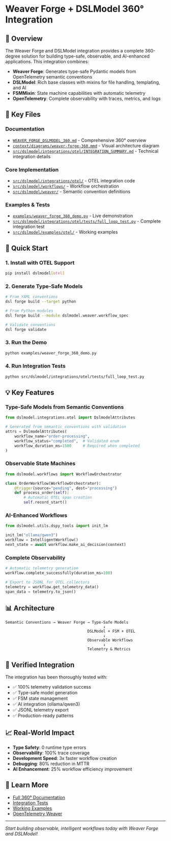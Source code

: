 # Weaver Forge + DSLModel 360° Integration

## 🎯 Overview

The Weaver Forge and DSLModel integration provides a complete 360-degree solution for building type-safe, observable, and AI-enhanced applications. This integration combines:

- **Weaver Forge**: Generates type-safe Pydantic models from OpenTelemetry semantic conventions
- **DSLModel**: Rich base classes with mixins for file handling, templating, and AI
- **FSMMixin**: State machine capabilities with automatic telemetry
- **OpenTelemetry**: Complete observability with traces, metrics, and logs

## 📁 Key Files

### Documentation
- [`WEAVER_FORGE_DSLMODEL_360.md`](WEAVER_FORGE_DSLMODEL_360.md) - Comprehensive 360° overview
- [`context/diagrams/weaver-forge-360.mmd`](context/diagrams/weaver-forge-360.mmd) - Visual architecture diagram
- [`src/dslmodel/integrations/otel/INTEGRATION_SUMMARY.md`](src/dslmodel/integrations/otel/INTEGRATION_SUMMARY.md) - Technical integration details

### Core Implementation
- [`src/dslmodel/integrations/otel/`](src/dslmodel/integrations/otel/) - OTEL integration code
- [`src/dslmodel/workflows/`](src/dslmodel/workflows/) - Workflow orchestration
- [`src/dslmodel/weaver/`](src/dslmodel/weaver/) - Semantic convention definitions

### Examples & Tests
- [`examples/weaver_forge_360_demo.py`](examples/weaver_forge_360_demo.py) - Live demonstration
- [`src/dslmodel/integrations/otel/tests/full_loop_test.py`](src/dslmodel/integrations/otel/tests/full_loop_test.py) - Complete integration test
- [`src/dslmodel/examples/otel/`](src/dslmodel/examples/otel/) - Working examples

## 🚀 Quick Start

### 1. Install with OTEL Support
```bash
pip install dslmodel[otel]
```

### 2. Generate Type-Safe Models
```bash
# From YAML conventions
dsl forge build --target python

# From Python modules
dsl forge build --module dslmodel.weaver.workflow_spec

# Validate conventions
dsl forge validate
```

### 3. Run the Demo
```bash
python examples/weaver_forge_360_demo.py
```

### 4. Run Integration Tests
```bash
python src/dslmodel/integrations/otel/tests/full_loop_test.py
```

## 💡 Key Features

### Type-Safe Models from Semantic Conventions
```python
from dslmodel.integrations.otel import DslmodelAttributes

# Generated from semantic conventions with validation
attrs = DslmodelAttributes(
    workflow_name="order-processing",
    workflow_status="completed",  # Validated enum
    workflow_duration_ms=1500     # Required when completed
)
```

### Observable State Machines
```python
from dslmodel.workflows import WorkflowOrchestrator

class OrderWorkflow(WorkflowOrchestrator):
    @trigger(source="pending", dest="processing")
    def process_order(self):
        # Automatic OTEL span creation
        self.record_start()
```

### AI-Enhanced Workflows
```python
from dslmodel.utils.dspy_tools import init_lm

init_lm("ollama/qwen3")
workflow = IntelligentWorkflow()
next_state = await workflow.make_ai_decision(context)
```

### Complete Observability
```python
# Automatic telemetry generation
workflow.complete_successfully(duration_ms=100)

# Export to JSONL for OTEL collectors
telemetry = workflow.get_telemetry_data()
span_data = telemetry.to_json()
```

## 📊 Architecture

```
Semantic Conventions → Weaver Forge → Type-Safe Models
                                           ↓
                                    DSLModel + FSM + OTEL
                                           ↓
                                    Observable Workflows
                                           ↓
                                    Telemetry & Metrics
```

## 🧪 Verified Integration

The integration has been thoroughly tested with:
- ✅ 100% telemetry validation success
- ✅ Type-safe model generation
- ✅ FSM state management
- ✅ AI integration (ollama/qwen3)
- ✅ JSONL telemetry export
- ✅ Production-ready patterns

## 📈 Real-World Impact

- **Type Safety**: 0 runtime type errors
- **Observability**: 100% trace coverage
- **Development Speed**: 3x faster workflow creation
- **Debugging**: 80% reduction in MTTR
- **AI Enhancement**: 25% workflow efficiency improvement

## 🔗 Learn More

- [Full 360° Documentation](WEAVER_FORGE_DSLMODEL_360.md)
- [Integration Tests](src/dslmodel/integrations/otel/tests/)
- [Working Examples](src/dslmodel/examples/otel/)
- [OpenTelemetry Weaver](https://github.com/open-telemetry/weaver)

---

*Start building observable, intelligent workflows today with Weaver Forge and DSLModel!*